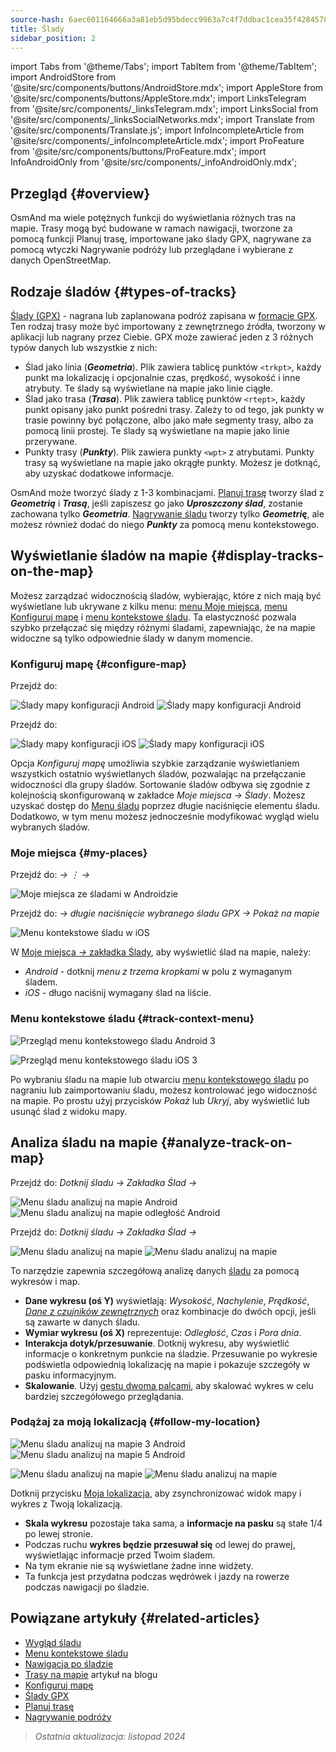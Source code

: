 ```yaml
---
source-hash: 6aec601164666a3a81eb5d95bdecc9963a7c4f7ddbac1cea35f42845786713b8
title: Ślady
sidebar_position: 2
---
```

import Tabs from '@theme/Tabs';
import TabItem from '@theme/TabItem';
import AndroidStore from '@site/src/components/buttons/AndroidStore.mdx';
import AppleStore from '@site/src/components/buttons/AppleStore.mdx';
import LinksTelegram from '@site/src/components/_linksTelegram.mdx';
import LinksSocial from '@site/src/components/_linksSocialNetworks.mdx';
import Translate from '@site/src/components/Translate.js';
import InfoIncompleteArticle from '@site/src/components/_infoIncompleteArticle.mdx';
import ProFeature from '@site/src/components/buttons/ProFeature.mdx';
import InfoAndroidOnly from '@site/src/components/_infoAndroidOnly.mdx';

## Przegląd {#overview}

OsmAnd ma wiele potężnych funkcji do wyświetlania różnych tras na mapie. Trasy mogą być budowane w ramach nawigacji, tworzone za pomocą funkcji Planuj trasę, importowane jako ślady GPX, nagrywane za pomocą wtyczki Nagrywanie podróży lub przeglądane i wybierane z danych OpenStreetMap.

## Rodzaje śladów {#types-of-tracks}

[Ślady (GPX)](#display-tracks-on-the-map) - nagrana lub zaplanowana podróż zapisana w [formacie GPX](https://en.wikipedia.org/wiki/GPS_Exchange_Format). Ten rodzaj trasy może być importowany z zewnętrznego źródła, tworzony w aplikacji lub nagrany przez Ciebie. GPX może zawierać jeden z 3 różnych typów danych lub wszystkie z nich:

- Ślad jako linia (***Geometria***). Plik zawiera tablicę punktów ```<trkpt>```, każdy punkt ma lokalizację i opcjonalnie czas, prędkość, wysokość i inne atrybuty. Te ślady są wyświetlane na mapie jako linie ciągłe.
- Ślad jako trasa (***Trasa***). Plik zawiera tablicę punktów ```<rtept>```, każdy punkt opisany jako punkt pośredni trasy. Zależy to od tego, jak punkty w trasie powinny być połączone, albo jako małe segmenty trasy, albo za pomocą linii prostej. Te ślady są wyświetlane na mapie jako linie przerywane.
- Punkty trasy (***Punkty***). Plik zawiera punkty ```<wpt>``` z atrybutami. Punkty trasy są wyświetlane na mapie jako okrągłe punkty. Możesz je dotknąć, aby uzyskać dodatkowe informacje.

OsmAnd może tworzyć ślady z 1-3 kombinacjami. [Planuj trasę](../../plan-route/create-route.md) tworzy ślad z ***Geometrią*** i ***Trasą***, jeśli zapiszesz go jako ***Uproszczony ślad***, zostanie zachowana tylko ***Geometria***. [Nagrywanie śladu](../../plugins/trip-recording.md#new-track-recording) tworzy tylko ***Geometrię***, ale możesz również dodać do niego ***Punkty*** za pomocą menu kontekstowego.

## Wyświetlanie śladów na mapie {#display-tracks-on-the-map}

Możesz zarządzać widocznością śladów, wybierając, które z nich mają być wyświetlane lub ukrywane z kilku menu: [menu Moje miejsca](#my-places), [menu Konfiguruj mapę](#configure-map) i [menu kontekstowe śladu](#track-context-menu). Ta elastyczność pozwala szybko przełączać się między różnymi śladami, zapewniając, że na mapie widoczne są tylko odpowiednie ślady w danym momencie.

### Konfiguruj mapę {#configure-map}

<Tabs groupId="operating-systems" queryString="current-os">

<TabItem value="android" label="Android">

Przejdź do: *<Translate android="true" ids="shared_string_menu,configure_map,shared_string_show,show_gpx"/>*

![Ślady mapy konfiguracji Android](@site/static/img/map/tracks_and_routes/tracks_and_routes_display_1_andr.png) ![Ślady mapy konfiguracji Android](@site/static/img/map/tracks_and_routes/tracks_and_routes_display_andr.png)

</TabItem>

<TabItem value="ios" label="iOS">

Przejdź do: *<Translate ios="true" ids="shared_string_menu,configure_map,shared_string_gpx_tracks"/>*

![Ślady mapy konfiguracji iOS](@site/static/img/personal/tracks/follow_track_1_ios.png) ![Ślady mapy konfiguracji iOS](@site/static/img/personal/tracks/configure_map_track_menu_ios.png)

</TabItem>

</Tabs>

Opcja *Konfiguruj mapę* umożliwia szybkie zarządzanie wyświetlaniem wszystkich ostatnio wyświetlanych śladów, pozwalając na przełączanie widoczności dla grupy śladów. Sortowanie śladów odbywa się zgodnie z kolejnością skonfigurowaną w zakładce *Moje miejsca → Ślady*. Możesz uzyskać dostęp do [Menu śladu](../../personal/tracks/manage-tracks.md#track-menu) poprzez długie naciśnięcie elementu śladu. Dodatkowo, w tym menu możesz jednocześnie modyfikować wygląd wielu wybranych śladów.

### Moje miejsca {#my-places}

<Tabs groupId="operating-systems" queryString="current-os">

<TabItem value="android" label="Android">

Przejdź do: *<Translate android="true" ids="shared_string_menu,shared_string_my_places,shared_string_gpx_files"/> → &#8942; → <Translate android="true" ids="shared_string_show_on_map"/>*

![Moje miejsca ze śladami w Androidzie](@site/static/img/personal/tracks/one_track_menu_andr.png)

</TabItem>

<TabItem value="ios" label="iOS">

Przejdź do: *<Translate ios="true" ids="shared_string_menu,shared_string_my_places,shared_string_gpx_tracks"/> → długie naciśnięcie wybranego śladu GPX → Pokaż na mapie*

![Menu kontekstowe śladu w iOS](@site/static/img/personal/tracks/one_track_menu_ios.png)

</TabItem>

</Tabs>

W [Moje miejsca *→* zakładka Ślady](../../personal/tracks/manage-tracks.md#manage-tracks), aby wyświetlić ślad na mapie, należy:

- *Android* - dotknij *menu z trzema kropkami* w polu z wymaganym śladem.
- *iOS* - długo naciśnij wymagany ślad na liście.

### Menu kontekstowe śladu {#track-context-menu}

<Tabs groupId="operating-systems" queryString="current-os">

<TabItem value="android" label="Android">

![Przegląd menu kontekstowego śladu Android 3](@site/static/img/personal/tracks/track_context_overview_andr_3.png)

</TabItem>

<TabItem value="ios" label="iOS">

![Przegląd menu kontekstowego śladu iOS 3](@site/static/img/personal/tracks/track_context_overview_ios_3.png)

</TabItem>

</Tabs>

Po wybraniu śladu na mapie lub otwarciu [menu kontekstowego śladu](./track-context-menu.md) po nagraniu lub zaimportowaniu śladu, możesz kontrolować jego widoczność na mapie. Po prostu użyj przycisków *Pokaż* lub *Ukryj*, aby wyświetlić lub usunąć ślad z widoku mapy.

## Analiza śladu na mapie {#analyze-track-on-map}

<Tabs groupId="operating-systems" queryString="current-os">

<TabItem value="android" label="Android">

Przejdź do: *Dotknij śladu → Zakładka Ślad → <Translate android="true" ids="analyze_on_map"/>*

![Menu śladu analizuj na mapie Android](@site/static/img/personal/tracks/analyze_track_on_map_andr.png) ![Menu śladu analizuj na mapie odległość Android](@site/static/img/personal/tracks/analyze_track_on_map_distance_andr.png)

</TabItem>

<TabItem value="ios" label="iOS">

Przejdź do: *Dotknij śladu → Zakładka Ślad → <Translate ios="true" ids="analyze_on_map"/>*

![Menu śladu analizuj na mapie](@site/static/img/personal/tracks/track_analyze_ios.png) ![Menu śladu analizuj na mapie](@site/static/img/personal/tracks/track_analyze_on_map_ios.png)

</TabItem>

</Tabs>

To narzędzie zapewnia szczegółową analizę danych [śladu](../../map/tracks/track-context-menu.md#options) za pomocą wykresów i map.

- **Dane wykresu (oś Y)** wyświetlają: *Wysokość*, *Nachylenie*, *Prędkość*, [*Dane z czujników zewnętrznych*](../../plugins/external-sensors.md) oraz kombinacje do dwóch opcji, jeśli są zawarte w danych śladu.
- **Wymiar wykresu (oś X)** reprezentuje: *Odległość*, *Czas* i *Pora dnia*.
- **Interakcja dotyk/przesuwanie**. Dotknij wykresu, aby wyświetlić informacje o konkretnym punkcie na śladzie. Przesuwanie po wykresie podświetla odpowiednią lokalizację na mapie i pokazuje szczegóły w pasku informacyjnym.
- **Skalowanie**. Użyj [gestu dwoma palcami](../../map/interact-with-map.md#gestures), aby skalować wykres w celu bardziej szczegółowego przeglądania.

### Podążaj za moją lokalizacją {#follow-my-location}

<Tabs groupId="operating-systems" queryString="current-os">

<TabItem value="android" label="Android">

![Menu śladu analizuj na mapie 3 Android](@site/static/img/personal/tracks/track_analyze_on_map_3_android.png) ![Menu śladu analizuj na mapie 5 Android](@site/static/img/personal/tracks/track_analyze_on_map_5_android.png)

</TabItem>

<TabItem value="ios" label="iOS">

![Menu śladu analizuj na mapie](@site/static/img/personal/tracks/track_follow_my_location_3_ios.png) ![Menu śladu analizuj na mapie](@site/static/img/personal/tracks/track_follow_my_location_4_ios.png)

</TabItem>

</Tabs>

Dotknij przycisku [Moja lokalizacja](../../map/interact-with-map.md#my-location-and-zoom), aby zsynchronizować widok mapy i wykres z Twoją lokalizacją.

- **Skala wykresu** pozostaje taka sama, a **informacje na pasku** są stałe 1/4 po lewej stronie.
- Podczas ruchu **wykres będzie przesuwał się** od lewej do prawej, wyświetlając informacje przed Twoim śladem.
- Na tym ekranie nie są wyświetlane żadne inne widżety.
- Ta funkcja jest przydatna podczas wędrówek i jazdy na rowerze podczas nawigacji po śladzie.

## Powiązane artykuły {#related-articles}

- [Wygląd śladu](./appearance.md)
- [Menu kontekstowe śladu](./track-context-menu.md)
- [Nawigacja po śladzie](../../navigation/setup/gpx-navigation.md)
- [Trasy na mapie](https://docs.osmand.net/blog/routes) artykuł na blogu
- [Konfiguruj mapę](../../map/configure-map-menu.md)
- [Ślady GPX](../../personal/tracks/index.md)
- [Planuj trasę](../../plan-route/index.md)
- [Nagrywanie podróży](../../plugins/trip-recording.md)

> *Ostatnia aktualizacja: listopad 2024*